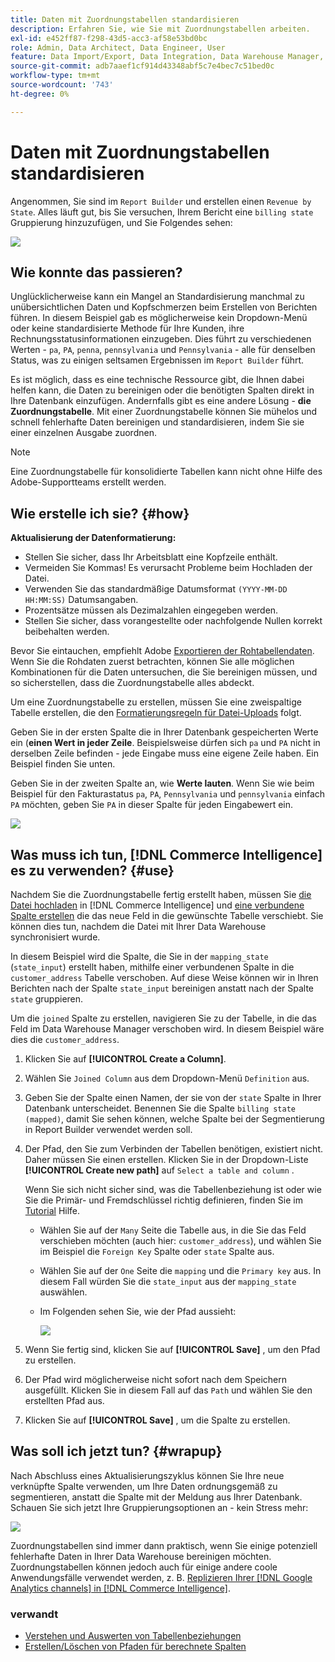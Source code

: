```yaml
---
title: Daten mit Zuordnungstabellen standardisieren
description: Erfahren Sie, wie Sie mit Zuordnungstabellen arbeiten.
exl-id: e452ff87-f298-43d5-acc3-af58e53bd0bc
role: Admin, Data Architect, Data Engineer, User
feature: Data Import/Export, Data Integration, Data Warehouse Manager, Commerce Tables
source-git-commit: adb7aaef1cf914d43348abf5c7e4bec7c51bed0c
workflow-type: tm+mt
source-wordcount: '743'
ht-degree: 0%

---
```


# Daten mit Zuordnungstabellen standardisieren

Angenommen, Sie sind im `Report Builder` und erstellen einen `Revenue by State`. Alles läuft gut, bis Sie versuchen, Ihrem Bericht eine `billing state` Gruppierung hinzuzufügen, und Sie Folgendes sehen:

![](../../assets/Messy_State_Segments.png)

## Wie konnte das passieren?

Unglücklicherweise kann ein Mangel an Standardisierung manchmal zu unübersichtlichen Daten und Kopfschmerzen beim Erstellen von Berichten führen. In diesem Beispiel gab es möglicherweise kein Dropdown-Menü oder keine standardisierte Methode für Ihre Kunden, ihre Rechnungsstatusinformationen einzugeben. Dies führt zu verschiedenen Werten - `pa`, `PA`, `penna`, `pennsylvania` und `Pennsylvania` - alle für denselben Status, was zu einigen seltsamen Ergebnissen im `Report Builder` führt.

Es ist möglich, dass es eine technische Ressource gibt, die Ihnen dabei helfen kann, die Daten zu bereinigen oder die benötigten Spalten direkt in Ihre Datenbank einzufügen. Andernfalls gibt es eine andere Lösung - **die Zuordnungstabelle**. Mit einer Zuordnungstabelle können Sie mühelos und schnell fehlerhafte Daten bereinigen und standardisieren, indem Sie sie einer einzelnen Ausgabe zuordnen.

>[!NOTE]
>
>Eine Zuordnungstabelle für konsolidierte Tabellen kann nicht ohne Hilfe des Adobe-Supportteams erstellt werden.

## Wie erstelle ich sie? {#how}

**Aktualisierung der Datenformatierung:**

* Stellen Sie sicher, dass Ihr Arbeitsblatt eine Kopfzeile enthält.
* Vermeiden Sie Kommas! Es verursacht Probleme beim Hochladen der Datei.
* Verwenden Sie das standardmäßige Datumsformat `(YYYY-MM-DD HH:MM:SS)` Datumsangaben.
* Prozentsätze müssen als Dezimalzahlen eingegeben werden.
* Stellen Sie sicher, dass vorangestellte oder nachfolgende Nullen korrekt beibehalten werden.

Bevor Sie eintauchen, empfiehlt Adobe [Exportieren der Rohtabellendaten](../../tutorials/export-raw-data.md). Wenn Sie die Rohdaten zuerst betrachten, können Sie alle möglichen Kombinationen für die Daten untersuchen, die Sie bereinigen müssen, und so sicherstellen, dass die Zuordnungstabelle alles abdeckt.

Um eine Zuordnungstabelle zu erstellen, müssen Sie eine zweispaltige Tabelle erstellen, die den [Formatierungsregeln für Datei-Uploads](../../data-analyst/importing-data/connecting-data/using-file-uploader.md) folgt.

Geben Sie in der ersten Spalte die in Ihrer Datenbank gespeicherten Werte ein (**einen Wert in jeder Zeile**. Beispielsweise dürfen sich `pa` und `PA` nicht in derselben Zeile befinden - jede Eingabe muss eine eigene Zeile haben. Ein Beispiel finden Sie unten.

Geben Sie in der zweiten Spalte an, wie **Werte lauten**. Wenn Sie wie beim Beispiel für den Fakturastatus `pa`, `PA`, `Pennsylvania` und `pennsylvania` einfach `PA` möchten, geben Sie `PA` in dieser Spalte für jeden Eingabewert ein.

![](../../assets/Mapping_table_examples.jpg)

## Was muss ich tun, [!DNL Commerce Intelligence] es zu verwenden? {#use}

Nachdem Sie die Zuordnungstabelle fertig erstellt haben, müssen Sie [die Datei hochladen](../../data-analyst/importing-data/connecting-data/using-file-uploader.md) in [!DNL Commerce Intelligence] und [eine verbundene Spalte erstellen](../../data-analyst/data-warehouse-mgr/calc-column-types.md) die das neue Feld in die gewünschte Tabelle verschiebt. Sie können dies tun, nachdem die Datei mit Ihrer Data Warehouse synchronisiert wurde.

In diesem Beispiel wird die Spalte, die Sie in der `mapping_state` (`state_input`) erstellt haben, mithilfe einer verbundenen Spalte in die `customer_address` Tabelle verschoben. Auf diese Weise können wir in Ihren Berichten nach der Spalte `state_input` bereinigen anstatt nach der Spalte `state` gruppieren.

Um die `joined` Spalte zu erstellen, navigieren Sie zu der Tabelle, in die das Feld im Data Warehouse Manager verschoben wird. In diesem Beispiel wäre dies die `customer_address`.

1. Klicken Sie auf **[!UICONTROL Create a Column]**.
1. Wählen Sie `Joined Column` aus dem Dropdown-Menü `Definition` aus.
1. Geben Sie der Spalte einen Namen, der sie von der `state` Spalte in Ihrer Datenbank unterscheidet. Benennen Sie die Spalte `billing state (mapped)`, damit Sie sehen können, welche Spalte bei der Segmentierung in Report Builder verwendet werden soll.
1. Der Pfad, den Sie zum Verbinden der Tabellen benötigen, existiert nicht. Daher müssen Sie einen erstellen. Klicken Sie in der Dropdown-Liste **[!UICONTROL Create new path]** auf `Select a table and column` .

   Wenn Sie sich nicht sicher sind, was die Tabellenbeziehung ist oder wie Sie die Primär- und Fremdschlüssel richtig definieren, finden Sie im [Tutorial](../../data-analyst/data-warehouse-mgr/create-paths-calc-columns.md) Hilfe.

   * Wählen Sie auf der `Many` Seite die Tabelle aus, in die Sie das Feld verschieben möchten (auch hier: `customer_address`), und wählen Sie im Beispiel die `Foreign Key` Spalte oder `state` Spalte aus.
   * Wählen Sie auf der `One` Seite die `mapping` und die `Primary key` aus. In diesem Fall würden Sie die `state_input` aus der `mapping_state` auswählen.
   * Im Folgenden sehen Sie, wie der Pfad aussieht:

     ![](../../assets/State_Mapping_Path.png)

1. Wenn Sie fertig sind, klicken Sie auf **[!UICONTROL Save]** , um den Pfad zu erstellen.
1. Der Pfad wird möglicherweise nicht sofort nach dem Speichern ausgefüllt. Klicken Sie in diesem Fall auf das `Path` und wählen Sie den erstellten Pfad aus.
1. Klicken Sie auf **[!UICONTROL Save]** , um die Spalte zu erstellen.

## Was soll ich jetzt tun? {#wrapup}

Nach Abschluss eines Aktualisierungszyklus können Sie Ihre neue verknüpfte Spalte verwenden, um Ihre Daten ordnungsgemäß zu segmentieren, anstatt die Spalte mit der Meldung aus Ihrer Datenbank. Schauen Sie sich jetzt Ihre Gruppierungsoptionen an - kein Stress mehr:

![](../../assets/Clean_State_Segments.png)

Zuordnungstabellen sind immer dann praktisch, wenn Sie einige potenziell fehlerhafte Daten in Ihrer Data Warehouse bereinigen möchten. Zuordnungstabellen können jedoch auch für einige andere coole Anwendungsfälle verwendet werden, z. B. [Replizieren Ihrer  [!DNL Google Analytics channels] in [!DNL Commerce Intelligence]](../data-warehouse-mgr/rep-google-analytics-channels.md).

### verwandt

* [Verstehen und Auswerten von Tabellenbeziehungen](../data-warehouse-mgr/table-relationships.md)
* [Erstellen/Löschen von Pfaden für berechnete Spalten](../data-warehouse-mgr/create-paths-calc-columns.md)
